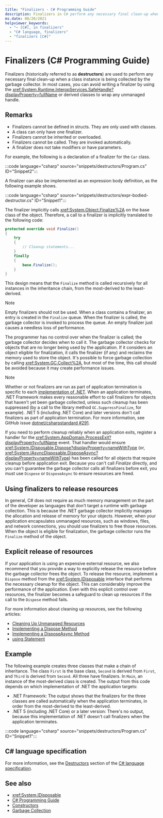 ```yaml
---
title: "Finalizers - C# Programming Guide"
description: Finalizers in C# perform any necessary final clean-up when a class instance is being collected by the garbage collector.
ms.date: 08/20/2021
helpviewer_keywords: 
  - "~ [C#], in finalizers"
  - "C# language, finalizers"
  - "finalizers [C#]"
---
```

# Finalizers (C# Programming Guide)

Finalizers (historically referred to as **destructors**) are used to perform any necessary final clean-up when a class instance is being collected by the garbage collector. In most cases, you can avoid writing a finalizer by using the  <xref:System.Runtime.InteropServices.SafeHandle?displayProperty=fullName> or derived classes to wrap any unmanaged handle.

## Remarks  

- Finalizers cannot be defined in structs. They are only used with classes.
- A class can only have one finalizer.
- Finalizers cannot be inherited or overloaded.
- Finalizers cannot be called. They are invoked automatically.
- A finalizer does not take modifiers or have parameters.

For example, the following is a declaration of a finalizer for the `Car` class.

:::code language="csharp" source="snippets/destructors/Program.cs" ID="Snippet2":::

A finalizer can also be implemented as an expression body definition, as the following example shows.

:::code language="csharp" source="snippets/destructors/expr-bodied-destructor.cs" ID="Snippet1":::

The finalizer implicitly calls <xref:System.Object.Finalize%2A> on the base class of the object. Therefore, a call to a finalizer is implicitly translated to the following code:

```csharp
protected override void Finalize()
{
    try
    {
        // Cleanup statements...
    }
    finally
    {
        base.Finalize();
    }
}
```

This design means that the `Finalize` method is called recursively for all instances in the inheritance chain, from the most-derived to the least-derived.

> [!NOTE]
> Empty finalizers should not be used. When a class contains a finalizer, an entry is created in the `Finalize` queue. When the finalizer is called, the garbage collector is invoked to process the queue. An empty finalizer just causes a needless loss of performance.

The programmer has no control over when the finalizer is called; the garbage collector decides when to call it. The garbage collector checks for objects that are no longer being used by the application. If it considers an object eligible for finalization, it calls the finalizer (if any) and reclaims the memory used to store the object. It's possible to force garbage collection by calling <xref:System.GC.Collect%2A>, but most of the time, this call should be avoided because it may create performance issues.

> [!NOTE]
> Whether or not finalizers are run as part of application termination is specific to each [implementation of .NET](../../../standard/glossary.md#implementation-of-net). When an application terminates, .NET Framework makes every reasonable effort to call finalizers for objects that haven't yet been garbage collected, unless such cleanup has been suppressed (by a call to the library method `GC.SuppressFinalize`, for example). .NET 5 (including .NET Core) and later versions don't call finalizers as part of application termination. For more information, see GitHub issue [dotnet/csharpstandard #291](https://github.com/dotnet/csharpstandard/issues/291).
  
 If you need to perform cleanup reliably when an application exits, register a handler for the <xref:System.AppDomain.ProcessExit?displayProperty=fullName> event. That handler would ensure <xref:System.IDisposable.Dispose?displayProperty=nameWithType> (or, <xref:System.IAsyncDisposable.DisposeAsync?displayProperty=nameWithType>) has been called for all objects that require cleanup before application exit. Because you can't call *Finalize* directly, and you can't guarantee the garbage collector calls all finalizers before exit, you must use `Dispose` or `DisposeAsync` to ensure resources are freed.

## Using finalizers to release resources

In general, C# does not require as much memory management on the part of the developer as languages that don't target a runtime with garbage collection. This is because the .NET garbage collector implicitly manages the allocation and release of memory for your objects. However, when your application encapsulates unmanaged resources, such as windows, files, and network connections, you should use finalizers to free those resources. When the object is eligible for finalization, the garbage collector runs the `Finalize` method of the object.

## Explicit release of resources

If your application is using an expensive external resource, we also recommend that you provide a way to explicitly release the resource before the garbage collector frees the object. To release the resource, implement a `Dispose` method from the <xref:System.IDisposable> interface that performs the necessary cleanup for the object. This can considerably improve the performance of the application. Even with this explicit control over resources, the finalizer becomes a safeguard to clean up resources if the call to the `Dispose` method fails.

For more information about cleaning up resources, see the following articles:  

- [Cleaning Up Unmanaged Resources](../../../standard/garbage-collection/unmanaged.md)
- [Implementing a Dispose Method](../../../standard/garbage-collection/implementing-dispose.md)
- [Implementing a DisposeAsync Method](../../../standard/garbage-collection/implementing-disposeasync.md)
- [using Statement](../../language-reference/keywords/using-statement.md)

## Example

The following example creates three classes that make a chain of inheritance. The class `First` is the base class, `Second` is derived from `First`, and `Third` is derived from `Second`. All three have finalizers. In `Main`, an instance of the most-derived class is created. The output from this code depends on which implementation of .NET the application targets:

* .NET Framework: The output shows that the finalizers for the three classes are called automatically when the application terminates, in order from the most-derived to the least-derived.
* .NET 5 (including .NET Core) or a later version: There's no output, because this implementation of .NET doesn't call finalizers when the application terminates.

:::code language="csharp" source="snippets/destructors/Program.cs" ID="Snippet1":::
  
## C# language specification  

For more information, see the [Destructors](~/_csharplang/spec/classes.md#destructors) section of the [C# language specification](/dotnet/csharp/language-reference/language-specification/introduction).
  
## See also

- <xref:System.IDisposable>
- [C# Programming Guide](../index.md)
- [Constructors](./constructors.md)
- [Garbage Collection](../../../standard/garbage-collection/index.md)
